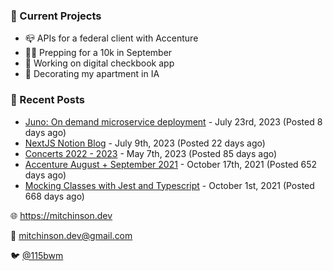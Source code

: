 ### 📌 Current Projects
- 📪 APIs for a federal client with Accenture
- 🏃🏼 Prepping for a 10k in September
- 🤑 Working on digital checkbook app
- 🏡 Decorating my apartment in IA

### 📝 Recent Posts

- [Juno: On demand microservice deployment](https://blog.mitchinson.dev/juno) - July 23rd, 2023 (Posted 8 days ago)
- [NextJS Notion Blog](https://blog.mitchinson.dev/blog-2023) - July 9th, 2023 (Posted 22 days ago)
- [Concerts 2022 - 2023](https://blog.mitchinson.dev/concerts-2023) - May 7th, 2023 (Posted 85 days ago)
- [Accenture August + September 2021](https://blog.mitchinson.dev/pillar/aug-sep-21) - October 17th, 2021 (Posted 652 days ago)
- [Mocking Classes with Jest and Typescript](https://blog.mitchinson.dev/jest-typescript-mocks) - October 1st, 2021 (Posted 668 days ago)

🌐 https://mitchinson.dev

💌 mitchinson.dev@gmail.com

🐦 [@115bwm](https://twitter.com/115bwm)